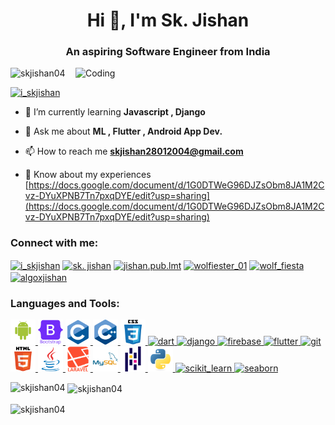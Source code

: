 <h1 align="center">Hi 👋, I'm Sk. Jishan</h1>
<h3 align="center">An aspiring Software Engineer from India</h3>
<img align = "right" alt = "Coding" width="400" src = "https://cdn.dribbble.com/users/1162077/screenshots/3848914/programmer.gif">
<p align="left"> <img src="https://komarev.com/ghpvc/?username=skjishan04&label=Profile%20views&color=0e75b6&style=flat" alt="skjishan04" /> </p>

<p align="left"> <a href="https://twitter.com/i_skjishan" target="blank"><img src="https://img.shields.io/twitter/follow/i_skjishan?logo=twitter&style=for-the-badge" alt="i_skjishan" /></a> </p>

- 🌱 I’m currently learning **Javascript , Django**

- 💬 Ask me about **ML , Flutter , Android App Dev.**

- 📫 How to reach me **skjishan28012004@gmail.com**

- 📄 Know about my experiences [https://docs.google.com/document/d/1G0DTWeG96DJZsObm8JA1M2Cvz-DYuXPNB7Tn7pxqDYE/edit?usp=sharing](https://docs.google.com/document/d/1G0DTWeG96DJZsObm8JA1M2Cvz-DYuXPNB7Tn7pxqDYE/edit?usp=sharing)

<h3 align="left">Connect with me:</h3>
<p align="left">
<a href="https://twitter.com/i_skjishan" target="blank"><img align="center" src="https://raw.githubusercontent.com/rahuldkjain/github-profile-readme-generator/master/src/images/icons/Social/twitter.svg" alt="i_skjishan" height="30" width="40" /></a>
<a href="https://linkedin.com/in/sk. jishan" target="blank"><img align="center" src="https://raw.githubusercontent.com/rahuldkjain/github-profile-readme-generator/master/src/images/icons/Social/linked-in-alt.svg" alt="sk. jishan" height="30" width="40" /></a>
<a href="https://instagram.com/jishan.pub.lmt" target="blank"><img align="center" src="https://raw.githubusercontent.com/rahuldkjain/github-profile-readme-generator/master/src/images/icons/Social/instagram.svg" alt="jishan.pub.lmt" height="30" width="40" /></a>
<a href="https://www.codechef.com/users/wolfiester_01" target="blank"><img align="center" src="https://cdn.jsdelivr.net/npm/simple-icons@3.1.0/icons/codechef.svg" alt="wolfiester_01" height="30" width="40" /></a>
<a href="https://codeforces.com/profile/wolf_fiesta" target="blank"><img align="center" src="https://raw.githubusercontent.com/rahuldkjain/github-profile-readme-generator/master/src/images/icons/Social/codeforces.svg" alt="wolf_fiesta" height="30" width="40" /></a>
<a href="https://www.leetcode.com/algoxjishan" target="blank"><img align="center" src="https://raw.githubusercontent.com/rahuldkjain/github-profile-readme-generator/master/src/images/icons/Social/leet-code.svg" alt="algoxjishan" height="30" width="40" /></a>
</p>

<h3 align="left">Languages and Tools:</h3>
<p align="left"> <a href="https://developer.android.com" target="_blank" rel="noreferrer"> <img src="https://raw.githubusercontent.com/devicons/devicon/master/icons/android/android-original-wordmark.svg" alt="android" width="40" height="40"/> </a> <a href="https://getbootstrap.com" target="_blank" rel="noreferrer"> <img src="https://raw.githubusercontent.com/devicons/devicon/master/icons/bootstrap/bootstrap-plain-wordmark.svg" alt="bootstrap" width="40" height="40"/> </a> <a href="https://www.cprogramming.com/" target="_blank" rel="noreferrer"> <img src="https://raw.githubusercontent.com/devicons/devicon/master/icons/c/c-original.svg" alt="c" width="40" height="40"/> </a> <a href="https://www.w3schools.com/cpp/" target="_blank" rel="noreferrer"> <img src="https://raw.githubusercontent.com/devicons/devicon/master/icons/cplusplus/cplusplus-original.svg" alt="cplusplus" width="40" height="40"/> </a> <a href="https://www.w3schools.com/css/" target="_blank" rel="noreferrer"> <img src="https://raw.githubusercontent.com/devicons/devicon/master/icons/css3/css3-original-wordmark.svg" alt="css3" width="40" height="40"/> </a> <a href="https://dart.dev" target="_blank" rel="noreferrer"> <img src="https://www.vectorlogo.zone/logos/dartlang/dartlang-icon.svg" alt="dart" width="40" height="40"/> </a> <a href="https://www.djangoproject.com/" target="_blank" rel="noreferrer"> <img src="https://cdn.worldvectorlogo.com/logos/django.svg" alt="django" width="40" height="40"/> </a> <a href="https://firebase.google.com/" target="_blank" rel="noreferrer"> <img src="https://www.vectorlogo.zone/logos/firebase/firebase-icon.svg" alt="firebase" width="40" height="40"/> </a> <a href="https://flutter.dev" target="_blank" rel="noreferrer"> <img src="https://www.vectorlogo.zone/logos/flutterio/flutterio-icon.svg" alt="flutter" width="40" height="40"/> </a> <a href="https://git-scm.com/" target="_blank" rel="noreferrer"> <img src="https://www.vectorlogo.zone/logos/git-scm/git-scm-icon.svg" alt="git" width="40" height="40"/> </a> <a href="https://www.w3.org/html/" target="_blank" rel="noreferrer"> <img src="https://raw.githubusercontent.com/devicons/devicon/master/icons/html5/html5-original-wordmark.svg" alt="html5" width="40" height="40"/> </a> <a href="https://www.java.com" target="_blank" rel="noreferrer"> <img src="https://raw.githubusercontent.com/devicons/devicon/master/icons/java/java-original.svg" alt="java" width="40" height="40"/> </a> <a href="https://laravel.com/" target="_blank" rel="noreferrer"> <img src="https://raw.githubusercontent.com/devicons/devicon/master/icons/laravel/laravel-plain-wordmark.svg" alt="laravel" width="40" height="40"/> </a> <a href="https://www.mysql.com/" target="_blank" rel="noreferrer"> <img src="https://raw.githubusercontent.com/devicons/devicon/master/icons/mysql/mysql-original-wordmark.svg" alt="mysql" width="40" height="40"/> </a> <a href="https://pandas.pydata.org/" target="_blank" rel="noreferrer"> <img src="https://raw.githubusercontent.com/devicons/devicon/2ae2a900d2f041da66e950e4d48052658d850630/icons/pandas/pandas-original.svg" alt="pandas" width="40" height="40"/> </a> <a href="https://www.python.org" target="_blank" rel="noreferrer"> <img src="https://raw.githubusercontent.com/devicons/devicon/master/icons/python/python-original.svg" alt="python" width="40" height="40"/> </a> <a href="https://scikit-learn.org/" target="_blank" rel="noreferrer"> <img src="https://upload.wikimedia.org/wikipedia/commons/0/05/Scikit_learn_logo_small.svg" alt="scikit_learn" width="40" height="40"/> </a> <a href="https://seaborn.pydata.org/" target="_blank" rel="noreferrer"> <img src="https://seaborn.pydata.org/_images/logo-mark-lightbg.svg" alt="seaborn" width="40" height="40"/> </a> </p>

<p><img align="left" src="https://github-readme-stats.vercel.app/api/top-langs?username=skjishan04&show_icons=true&locale=en&layout=compact" alt="skjishan04" /></p>

<p>&nbsp;<img align="center" src="https://github-readme-stats.vercel.app/api?username=skjishan04&show_icons=true&locale=en" alt="skjishan04" /></p>

<p><img align="center" src="https://github-readme-streak-stats.herokuapp.com/?user=skjishan04&" alt="skjishan04" /></p>
